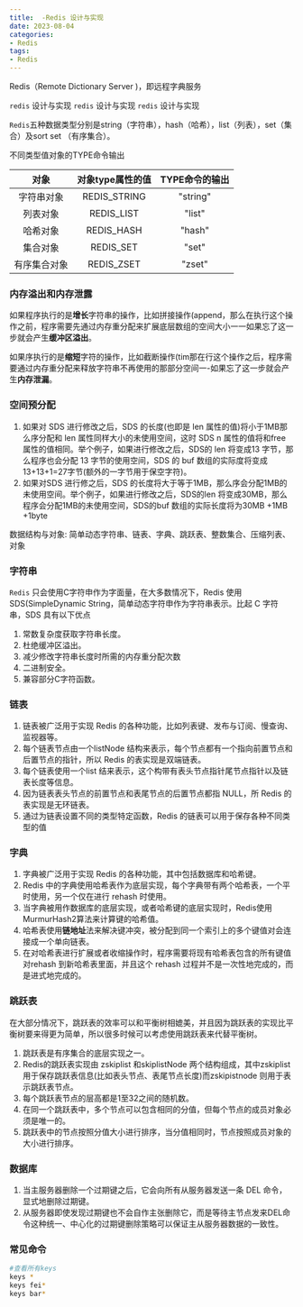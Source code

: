 ```yaml
---
title:  -Redis 设计与实现
date: 2023-08-04
categories: 
- Redis
tags:
- Redis
---
```

Redis（Remote Dictionary Server )，即远程字典服务

`redis` 设计与实现
`redis` 设计与实现
`redis` 设计与实现



`Redis`五种数据类型分别是string（字符串），hash（哈希），list（列表），set（集合）及sort set （有序集合）。

<!-- more -->

不同类型值对象的TYPE命令输出

|     对象     | 对象type属性的值 | TYPE命令的输出 |
| :----------: | :--------------: | :------------: |
|  字符串对象  |   REDIS_STRING   |    "string"    |
|   列表对象   |    REDIS_LIST    |     "list"     |
|   哈希对象   |    REDIS_HASH    |     "hash"     |
|   集合对象   |    REDIS_SET     |     "set"      |
| 有序集合对象 |    REDIS_ZSET    |     "zset"     |



### 内存溢出和内存泄露

如果程序执行的是**增长**字符串的操作，比如拼接操作(append，那么在执行这个操作之前，程序需要先通过内存重分配来扩展底层数组的空间大小一一如果忘了这一步就会产生**缓冲区溢出**。

如果序执行的是**缩短**字符的操作，比如截断操作(tim那在行这个操作之后，程序需要通过内存重分配来释放字符串不再使用的那部分空间一-如果忘了这一步就会产生**内存泄漏**。

### 空间预分配

1. 如果对 SDS 进行修改之后，SDS 的长度(也即是 len 属性的值)将小于1MB那么序分配和 len 属性同样大小的未使用空间，这时 SDS n 属性的值将和free 属性的值相同。举个例子，如果进行修改之后，SDS的 len 将变成13 字节，那么程序也会分配 13 字节的使用空间，SDS 的 buf 数组的实际度将变成13+13+1=27字节(额外的一字节用于保空字符)。
2. 如果对SDS 进行修之后，SDS 的长度将大于等于1MB，那么序会分配1MB的未使用空间。举个例子，如果进行修改之后，SDS的len 将变成30MB，那么程序会分配1MB的未使用空间，SDS的buf 数组的实际长度将为30MB +1MB +1byte



数据结构与对象: 简单动态字符串、链表、字典、跳跃表、整数集合、压缩列表、对象

### 字符串

`Redis` 只会使用C字符申作为字面量，在大多数情况下，Redis 使用 SDS(SimpleDynamic String，简单动态字符申作为字符串表示。比起 C 字符串，SDS 具有以下优点

1. 常数复杂度获取字符串长度。
2. 杜绝缓冲区溢出。
3. 减少修改字符串长度时所需的内存重分配次数
4. 二进制安全。
5. 兼容部分C字符函数。

### 链表

1. 链表被广泛用于实现 Redis 的各种功能，比如列表键、发布与订阅、慢查询、监视器等。
2. 每个链表节点由一个listNode 结构来表示，每个节点都有一个指向前置节点和后置节点的指针，所以 Redis 的表实现是双端链表。
3. 每个链表使用一个list 结来表示，这个构带有表头节点指针尾节点指针以及链表长度等信息。
4. 因为链表表头节点的前置节点和表尾节点的后置节点都指 NULL，所 Redis 的表实现是无环链表。
5. 通过为链表设置不同的类型特定函数，Redis 的链表可以用于保存各种不同类型的值

### 字典

1. 字典被广泛用于实现 Redis 的各种功能，其中包括数据库和哈希键。
2. Redis 中的字典使用哈希表作为底层实现，每个字典带有两个哈希表，一个平时使用，另一个仅在进行 rehash 时使用。
3. 当字典被用作数据库的底层实现，或者哈希键的底层实现时，Redis使用MurmurHash2算法来计算键的哈希值。
4. 哈希表使用**链地址**法来解决键冲突，被分配到同一个索引上的多个键值对会连接成一个单向链表。
5. 在对哈希表进行扩展或者收缩操作时，程序需要将现有哈希表包含的所有键值对rehash 到新哈希表里面，并且这个 rehash 过程并不是一次性地完成的，而是进式地完成的。

### 跳跃表

在大部分情况下，跳跃表的效率可以和平衡树相媲美，并且因为跳跃表的实现比平衡树要来得更为简单，所以很多时候可以考虑使用跳跃表来代替平衡树。

1. 跳跃表是有序集合的底层实现之一。
2. Redis的跳跃表实现由 zskiplist 和skiplistNode 两个结构组成，其中zskiplist用于保存跳跃表信息(比如表头节点、表尾节点长度)而zskipistnode 则用于表示跳跃表节点。
3. 每个跳跃表节点的层高都是1至32之间的随机数。
4. 在同一个跳跃表中，多个节点可以包含相同的分值，但每个节点的成员对象必须是唯一的。
5. 跳跃表中的节点按照分值大小进行排序，当分值相同时，节点按照成员对象的大小进行排序。

### 数据库

1. 当主服务器删除一个过期键之后，它会向所有从服务器发送一条 DEL 命令，显式地删除过期键。
2. 从服务器即使发现过期键也不会自作主张删除它，而是等待主节点发来DEL命令这种统一、中心化的过期键删除策略可以保证主从服务器数据的一致性。



### 常见命令

```bash
#查看所有keys
keys *
keys fei*
keys bar*
```





